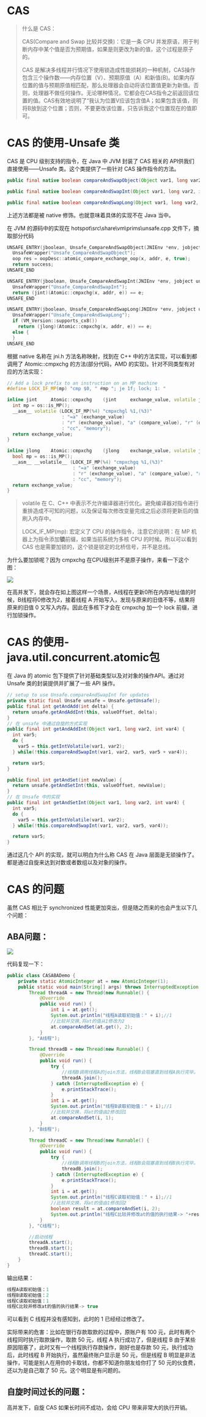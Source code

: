 # CAS

> 什么是 CAS：
>
> CAS(Compare and Swap 比较并交换)：它是一条 CPU 并发原语，用于判断内存中某个值是否为预期值，如果是则更改为新的值，这个过程是原子的。
>
> CAS 是解决多线程并行情况下使用锁造成性能损耗的一种机制，CAS操作包含三个操作数——内存位置（V）、预期原值（A）和新值(B)。如果内存位置的值与预期原值相匹配，那么处理器会自动将该位置值更新为新值。否则，处理器不做任何操作。无论哪种情况，它都会在CAS指令之前返回该位置的值。CAS有效地说明了“我认为位置V应该包含值A；如果包含该值，则将B放到这个位置；否则，不要更改该位置，只告诉我这个位置现在的值即可。

# CAS 的使用-Unsafe 类

CAS 是 CPU 级别支持的指令，在 Java 中 JVM 封装了 CAS 相关的 API供我们直接使用——Unsafe 类。这个类提供了一些针对 CAS 操作指令的方法。

```java
public final native boolean compareAndSwapObject(Object var1, long var2, Object var4, Object var5);

public final native boolean compareAndSwapInt(Object var1, long var2, int var4, int var5);

public final native boolean compareAndSwapLong(Object var1, long var2, long var4, long var6);
```

上述方法都是被 native 修饰。也就意味着具体的实现不在 Java 当中。

在 JVM 的源码中的实现在 hotspot\src\share\vm\prims\unsafe.cpp 文件下，摘取部分代码

```c++
UNSAFE_ENTRY(jboolean, Unsafe_CompareAndSwapObject(JNIEnv *env, jobject unsafe, jobject obj, jlong offset, jobject e_h, jobject x_h))
  UnsafeWrapper("Unsafe_CompareAndSwapObject");
  oop res = oopDesc::atomic_compare_exchange_oop(x, addr, e, true);
  return success;
UNSAFE_END

UNSAFE_ENTRY(jboolean, Unsafe_CompareAndSwapInt(JNIEnv *env, jobject unsafe, jobject obj, jlong offset, jint e, jint x))
  UnsafeWrapper("Unsafe_CompareAndSwapInt");
  return (jint)(Atomic::cmpxchg(x, addr, e)) == e;
UNSAFE_END

UNSAFE_ENTRY(jboolean, Unsafe_CompareAndSwapLong(JNIEnv *env, jobject unsafe, jobject obj, jlong offset, jlong e, jlong x))
  UnsafeWrapper("Unsafe_CompareAndSwapLong");
  if (VM_Version::supports_cx8())
    return (jlong)(Atomic::cmpxchg(x, addr, e)) == e;
  else {
  }
UNSAFE_END
```

根据 native 名称在 jni.h 方法名称映射，找到在 C++ 中的方法实现，可以看到都调用了 Atomic::cmpxchg 的方法(部分代码，AMD 的实现)。针对不同类型有对应的方法实现：

```c++
// Add a lock prefix to an instruction on an MP machine
#define LOCK_IF_MP(mp) "cmp $0, " #mp "; je 1f; lock; 1: "

inline jint     Atomic::cmpxchg    (jint     exchange_value, volatile jint*     dest, jint     compare_value) {
  int mp = os::is_MP();
  __asm__ volatile (LOCK_IF_MP(%4) "cmpxchgl %1,(%3)"
                    : "=a" (exchange_value)
                    : "r" (exchange_value), "a" (compare_value), "r" (dest), "r" (mp)
                    : "cc", "memory");
  return exchange_value;
}

inline jlong    Atomic::cmpxchg    (jlong    exchange_value, volatile jlong*    dest, jlong    compare_value) {
  bool mp = os::is_MP();
  __asm__ __volatile__ (LOCK_IF_MP(%4) "cmpxchgq %1,(%3)"
                        : "=a" (exchange_value)
                        : "r" (exchange_value), "a" (compare_value), "r" (dest), "r" (mp)
                        : "cc", "memory");
  return exchange_value;
}
```

> volatile 在 C、C++ 中表示不允许编译器进行优化。避免编译器对指令进行重排造成不可知的问题，以及保证每次修改变量完成之后必须将更新后的值刷入内存中。
>
> LOCK_IF_MP(mp): 宏定义了 CPU 的操作指令，注意它的说明：在 MP 机器上为指令添加**锁**前缀，如果当前系统为多核 CPU 的时候。所以可以看到 CAS 也是需要加锁的，这个锁是锁定的北桥信号，并不是总线。

为什么要加锁呢？因为 cmpxchg 在CPU级别并不是原子操作，来看一下这个图：

![](/Users/azh/Dev_AZH/Java_St/JUC/lockThread/src/main/resources/photo/3.cmpxchg指令非原子操作.png)



在高并发下，就会存在如上图这样一个场景，A线程在更新0所在内存地址值的时候，B线程将0修改为2，接着线程 A 开始写入，发现与原来的旧值不等，结果将原来的旧值 0 又写入内存。因此在多核下才会在  cmpxchg 加一个 lock 前缀，进行加锁操作。

# CAS 的使用-java.util.concurrent.atomic包

在 Java 的 atomic 包下提供了针对基础类型以及对对象的操作API。通过对 Unsafe 类的封装提供并扩展了一些 API 操作。

```java
// setup to use Unsafe.compareAndSwapInt for updates
private static final Unsafe unsafe = Unsafe.getUnsafe();
public final int getAndAdd(int delta) {
  return unsafe.getAndAddInt(this, valueOffset, delta);
}
// 在 unsafe 中通过自旋的方式实现
public final int getAndAddInt(Object var1, long var2, int var4) {
  int var5;
  do {
    var5 = this.getIntVolatile(var1, var2);
  } while(!this.compareAndSwapInt(var1, var2, var5, var5 + var4));

  return var5;
}

public final int getAndSet(int newValue) {
  return unsafe.getAndSetInt(this, valueOffset, newValue);
}
// 在 Unsafe 中的实现
public final int getAndSetInt(Object var1, long var2, int var4) {
  int var5;
  do {
    var5 = this.getIntVolatile(var1, var2);
  } while(!this.compareAndSwapInt(var1, var2, var5, var4));

  return var5;
}
```

通过这几个 API 的实现，就可以明白为什么称 CAS 在 Java 层面是无锁操作了。都是通过自旋来达到对数或者数组以及对象的操作。

# CAS 的问题

虽然 CAS 相比于 synchronized 性能更加突出，但是随之而来的也会产生以下几个问题：

## ABA问题：

![](/Users/azh/Dev_AZH/Java_St/JUC/lockThread/src/main/resources/photo/4.CAS-ABA问题.png)



代码复现一下：

```java
public class CASABADemo {
    private static AtomicInteger at = new AtomicInteger(1);
    public static void main(String[] args) throws InterruptedException {
        Thread threadA = new Thread(new Runnable() {
            @Override
            public void run() {
                int i = at.get();
                System.out.println("线程A读取初始值：" + i);//1
                //比较并交换,将at的值从1修改为2
                at.compareAndSet(at.get(), 2);
            }
        }, "A线程");

        Thread threadB = new Thread(new Runnable() {
            @Override
            public void run() {
                try {
                    //线程B调用线程A的join方法，线程B会阻塞直到线程A执行完毕。
                    threadA.join();
                } catch (InterruptedException e) {
                    e.printStackTrace();
                }
                int i = at.get();
                System.out.println("线程B读取初始值：" + i);//1
                //比较并交换，将at的值由2修改回1
                at.compareAndSet(i, 1);
            }
        }, "B线程");

        Thread threadC = new Thread(new Runnable() {
            @Override
            public void run() {
                try {
                    //线程B调用线程B的join方法，线程B会阻塞直到线程B执行完毕。
                    threadB.join();
                } catch (InterruptedException e) {
                    e.printStackTrace();
                }
                int i = at.get();
                System.out.println("线程C读取初始值：" + i);//1
                //比较并交换，将at的值由1修改回2
                boolean result = at.compareAndSet(i, 2);
                System.out.println("线程C比较并修改at的值的执行结果-> "+result);
            }
        }, "C线程");

        //启动线程
        threadA.start();
        threadB.start();
        threadC.start();
    }
}
```

输出结果：

```java
线程A读取初始值：1
线程B读取初始值：2
线程C读取初始值：1
线程C比较并修改at的值的执行结果-> true
```

可以看到 C 线程并没有感知到，此时的 1 已经经过修改了。

实际带来的危害：比如在银行存款取款的过程中，原账户有 100 元，此时有两个线程同时执行取款操作，取款 50 元，线程 A 执行成功了，但是线程 B 由于某些原因阻塞了，此时又有一个线程执行存款操作，刚好也是存款 50 元，执行成功后，此时线程 B 开始执行，虽然最终账户显示是 50 元，但是线程 B 明显是非法操作，可能是别人在用你的卡取钱，你都不知道你朋友给你打了 50 元的伙食费，还以为是自己取了 50 元。这个明显是有问题的。

## 自旋时间过长的问题：

高并发下，自旋 CAS 如果长时间不成功，会给 CPU 带来非常大的执行开销。

